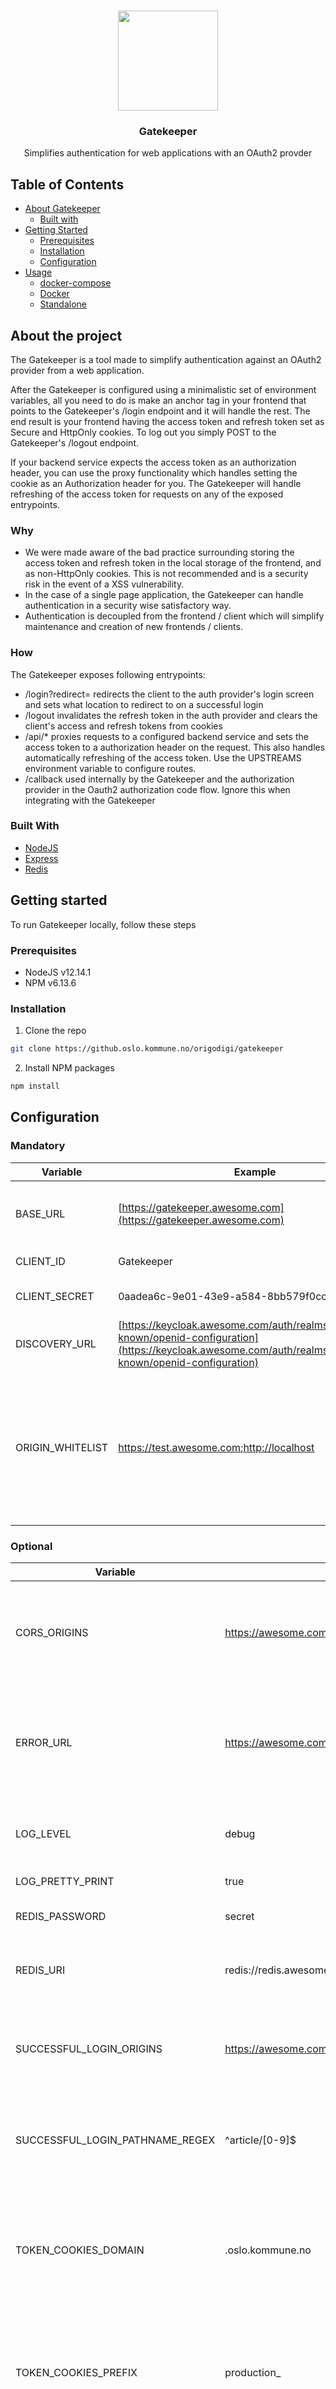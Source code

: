 <!--
*** Source of the README template: https://github.com/othneildrew/Best-README-Template/
*** Thanks for checking out this README Template. If you have a suggestion that would
*** make this better, please fork the repo and create a pull request or simply open
*** an issue with the tag "enhancement".
*** Thanks again! Now go create something AMAZING! :D
***
***
***
*** To avoid retyping too much info. Do a search and replace for the following:
*** github_username, repo, twitter_handle, email
-->


<!-- PROJECT LOGO -->
<br />
<p align="center">
  <img width="160" src="https://ok-origo-developer-portal-gatekeeper.s3.eu-north-1.amazonaws.com/gatekeeper-logo-black.svg" />
  <h3 align="center">Gatekeeper</h3>

  <p align="center">
    Simplifies authentication for web applications with an OAuth2 provder
  </p>
</p>

<!-- TABLE OF CONTENTS -->
## Table of Contents

* [About Gatekeeper](#about-the-project)
  * [Built with](#built-with)
* [Getting Started](#getting-started)
  * [Prerequisites](#prerequisites)
  * [Installation](#installation)
  * [Configuration](#configuration)
* [Usage](#usage)
	* [docker-compose](#docker-compose)
	* [Docker](#docker)
	* [Standalone](#standalone)


<!-- ABOUT THE PROJECT -->
## About the project
The Gatekeeper is a tool made to simplify authentication against an OAuth2 provider from a web application.

After the Gatekeeper is configured using a minimalistic set of environment variables, all you need to do is make an anchor tag in your frontend that points to the Gatekeeper's /login endpoint and it will handle the rest. The end result is your frontend having the access token and refresh token set as Secure and HttpOnly cookies. To log out you simply POST to the Gatekeeper's /logout endpoint.

If your backend service expects the access token as an authorization header, you can use the proxy functionality which handles setting the cookie as an Authorization header for you. The Gatekeeper will handle refreshing of the access token for requests on any of the exposed entrypoints.
### Why

* We were made aware of the bad practice surrounding storing the access token and refresh token in the local storage of the frontend, and as non-HttpOnly cookies. This is not recommended and is a security risk in the event of a XSS vulnerability.
* In the case of a single page application, the Gatekeeper can handle authentication in a security wise satisfactory way.
* Authentication is decoupled from the frontend / client which will simplify maintenance and creation of new frontends / clients.

### How

The Gatekeeper exposes following entrypoints:

- /login?redirect= redirects the client to the auth provider's login screen and sets what location to redirect to on a successful login
- /logout invalidates the refresh token in the auth provider and clears the client's access and refresh tokens from cookies
- /api/* proxies requests to a configured backend service and sets the access token to a authorization header on the request. This also handles automatically refreshing of the access token. Use the UPSTREAMS environment variable to configure routes.
- /callback used internally by the Gatekeeper and the authorization provider in the Oauth2 authorization code flow. Ignore this when integrating with the Gatekeeper


### Built With

* [NodeJS](https://nodejs.org/en/)
* [Express](https://expressjs.com/)
* [Redis](https://redis.io/)


<!-- GETTING STARTED -->
## Getting started

To run Gatekeeper locally, follow these steps

### Prerequisites

* NodeJS v12.14.1
* NPM v6.13.6

### Installation

1. Clone the repo
```sh
git clone https://github.oslo.kommune.no/origodigi/gatekeeper
```
2. Install NPM packages
```sh
npm install
```

<!-- CONFIGURATION -->
## Configuration

### Mandatory
| Variable          | Example                                                                                                                                                              | Description                                                                                            |
| ----------------- | -------------------------------------------------------------------------------------------------------------------------------------------------------------------- | ------------------------------------------------------------------------------------------------------ |
| BASE_URL          | [https://gatekeeper.awesome.com](https://gatekeeper.awesome.com)                                                                                                     | URL which the Gatekeeper will be listening on                                                          |
| CLIENT_ID         | Gatekeeper                                                                                                                                                           | OAuth2 Client ID                                                                                       |
| CLIENT_SECRET     | 0aadea6c-9e01-43e9-a584-8bb579f0cc43                                                                                                                                 | Oauth2 Client secret                                                                                   |
| DISCOVERY_URL     | [https://keycloak.awesome.com/auth/realms/public/.well-known/openid-configuration](https://keycloak.awesome.com/auth/realms/public/.well-known/openid-configuration) | OAuth2 OIDC Discovery URL                                                                              |
| ORIGIN_WHITELIST  | https://test.awesome.com;http://localhost                                                                                                                            | Legal origins for cors and login redirect. If not specified, each individual origin must be specified. |

### Optional
| Variable                        | Example                                                         | Default          | Description                                                  |
| ------------------------------- | ------------------------------------------------------------    | ---------------- | ------------------------------------------------------------ |
| CORS_ORIGINS                    | https://awesome.com;https://test.awesome.com                    | ORIGIN_WHITELIST | Configure the Access-Control-Allow-Origin header for the Gatekeeper. Should be your frontend origin |
| ERROR_URL                       | https://awesome.com/gatekeepererror                             |                  | An URL to redirect the client/user to on errors. Should accept status and message as URL parameters |
| LOG_LEVEL                       | debug                                                           | error            | How verbose logging should be. Log levels can be seen [here](https://github.com/winstonjs/winston#using-logging-levels) |
| LOG_PRETTY_PRINT                | true                                                            | false            | Pretty print json log output                                 |
| REDIS_PASSWORD                  | secret                                                          |                  | Password for your Redis instance                             |
| REDIS_URI												| redis://redis.awesome.com                                       |                  | URI for your Redis instance. Needed for horizontal scaling   |
| SUCCESSFUL_LOGIN_ORIGINS        | https://awesome.com                                             | ORIGIN_WHITELIST | Whitelisted origin where the client can be redirected to on successful login |
| SUCCESSFUL_LOGIN_PATHNAME_REGEX | ^article/[0-9]$                                                 | /*               | Whitelisted pathname where the client can be redirected to on successful login |
| TOKEN_COOKIES_DOMAIN            | .oslo.kommune.no                                                | BASE_URL         | What domain the tokens should be sent to. Useful if running an SSR setup to send tokens to both the Gatekeeper and the SSR server                            |
| TOKEN_COOKIES_PREFIX            | production_                                                     |                  | Prefix the cookies to prevent name clashes when serving multiple environments on the same domain                           |
| TOKEN_COOKIES_SAMESITE          | lax                                                             | strict           | Sets the samesite attribute for the access and refresh token cookies |
| TOKEN_COOKIES_SECURE            | false                                                           | true             | Sets the secure attribute for the access and refresh token cookies. Neat if you are developing locally |
| UPSTREAMS                       | articles=http://articles.service;writers=http://writers.service |                  | Upstreams to redirect to on /api/*. Gatekeeper will turn a HttpOnly cookie into an Authorization bearer and make sure the token is refreshed when necessary |
| CERTIFICATE_FILE                | /var/keys/server.crt                                            |                  | path to certificate file in case SSL termination is needed/wanted |
| KEY_FILE                        | /var/keys/server.key                                            |                  | Path to key file in case SSL termination is needed/wanted    |
<!-- USAGE EXAMPLES -->

### Horizontal Scaling
To enable horizontal scaling, you need point the gatekeeper(s) to a Redis instance by supplying the REDIS_URI (and optionally REDIS_PASSWORD). 

## Usage

### docker-compose
1. Create a .env file and populate it with the variables ```GATEKEEPER_DISCOVERY_URL```, ```GATEKEEPER_CLIENT_ID``` and ```GATEKEEPER_CLIENT_SECRET```
2. Run ```docker-compose up```

### Docker
Configure the environment either individually with -e flags to the docker run command, or use
an env file with --env-file
```sh
docker run -p 4554:4554 docker.pkg.github.com/oslokommune/gatekeeper/gatekeeper:1.0.32
```

### Standalone
1. Generate an env file
```sh
make generate-dotenv-file
```
2. Configure .env file

3. Run the Gatekeeper
```sh
make run
```

